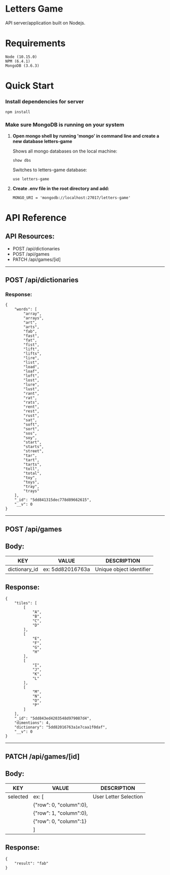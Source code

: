 
# Letters Game
API server/application built on Nodejs. 

# Requirements
    Node (10.15.0)
    NPM (6.4.1)
    MongoDB (3.6.3)

# Quick Start 
### Install dependencies for server

```
npm install
```

### Make sure MongoDB is running on your system

1. **Open mongo shell by running 'mongo' in command line and create a new database letters-game**

     Shows all mongo databases on the local machine: 
    
    ``` 
    show dbs 
    ```

    Switches to letters-game database: 
    ```
    use letters-game 
    ```
    

2. **Create .env file in the root directory and add:**
    ```
    MONGO_URI = 'mongodb://localhost:27017/letters-game'
    ```

# API Reference
## API Resources: 
- POST /api/dictionaries 
- POST /api/games
- PATCH /api/games/[id]

------------------

## POST /api/dictionaries

### Response: 
```
{
    "words": [
        "array",
        "arrays",
        "art",
        "arts",
        "fab",
        "fast",
        "fat",
        "fist",
        "lift",
        "lifts",
        "lire",
        "list",
        "load",
        "loaf",
        "loft",
        "lost",
        "lure",
        "lust",
        "rant",
        "rat",
        "rats",
        "rent",
        "rest",
        "rust",
        "sat",
        "soft",
        "sort",
        "sos",
        "soy",
        "start",
        "starts",
        "street",
        "tar",
        "tart",
        "tarts",
        "toll",
        "total",
        "toy",
        "toys",
        "tray",
        "trays"
    ],
    "_id": "5dd841315dec778d89662615",
    "__v": 0
}
```
----
## POST /api/games
## Body: 
|  KEY          |  VALUE            | DESCRIPTION |
| ------------- | ------------------| ----        |
| dictionary_id | ex: 5dd82016763a  |   Unique object identifier 

## Response: 
```
{
    "tiles": [
        [
            "A",
            "B",
            "C",
            "D"
        ],
        [
            "E",
            "F",
            "G",
            "H"
        ],
        [
            "I",
            "J",
            "K",
            "L"
        ],
        [
            "M",
            "N",
            "O",
            "P"
        ]
    ],
    "_id": "5dd843ed4203548d979087d4",
    "dimentions": 4,
    "dictionary": "5dd82016763a1e7caa1f0daf",
    "__v": 0
}
```

----
## PATCH /api/games/[id]
## Body: 
|  KEY          |  VALUE                    | DESCRIPTION |
| ------------- | ------------------        | ----        |
| selected      | ex: [                     |User Letter Selection|
|               |   {"row": 0, "column":0}, |             |
|               |   {"row": 1, "column":0}, |             |
|               |   {"row": 0, "column":1}  |             |
|               | ]                         |             |
## Response: 
```
{
    "result": "fab"
}
```
